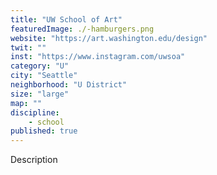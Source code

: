 ```yaml
---
title: "UW School of Art"
featuredImage: ./-hamburgers.png
website: "https://art.washington.edu/design"
twit: ""
inst: "https://www.instagram.com/uwsoa"
category: "U"
city: "Seattle"
neighborhood: "U District"
size: "large"
map: ""
discipline:
    - school
published: true
---
```


Description
